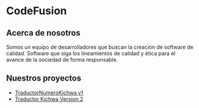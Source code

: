 # CodeFusion

## Acerca de nosotros

Somos un equipo de desarrolladores que buscan la creación de software de calidad. Software que siga los lineamientos de calidad y ética para el avance de la sociedad de forma responsable.

## Nuestros proyectos
- [TraductorNumeroKichwa v1](https://github.com/SLeonCamacho/CalidadCodeFusion/tree/0c2485284cc24fb4e4c5daf6d93372567ab88129/Deber3Grupal-EscribirProbarYDepurarUnCodigo)
- [Traductor Kichwa Version 2]()

